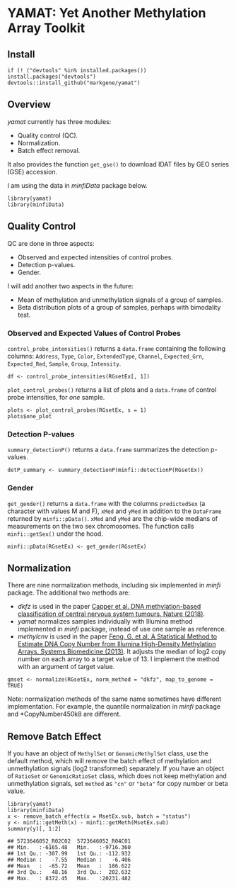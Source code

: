 # YAMAT: Yet Another Methylation Array Toolkit

## Install

```{r, install_yamat}
if (! ("devtools" %in% installed.packages()) install.packages("devtools")
devtools::install_github("markgene/yamat")
```

## Overview

*yamat* currently has three modules:

* Quality control (QC).
* Normalization.
* Batch effect removal.

It also provides the function `get_gse()` to download IDAT files by GEO 
series (GSE) accession.

I am using the data in *minfiData* package below.

```{r}
library(yamat)
library(minfiData)
```

## Quality Control

QC are done in three aspects:

* Observed and expected intensities of control probes.
* Detection p-values.
* Gender.

I will add another two aspects in the future:

* Mean of methylation and unmethylation signals of a group of samples.
* Beta distribution plots of a group of samples, perhaps with bimodality 
test.

### Observed and Expected Values of Control Probes

`control_probe_intensities()` returns a `data.frame` containing the following 
columns: `Address`, `Type`, `Color`, `ExtendedType`, `Channel`, `Expected_Grn`, 
`Expected_Red`, `Sample`, `Group`, `Intensity`.

```{r, control_probe_intensities}
df <- control_probe_intensities(RGsetEx[, 1])
```

`plot_control_probes()` returns a list of plots and a `data.frame` of control 
probe intensities, for *one* sample.

```{r, plot_control_probes}
plots <- plot_control_probes(RGsetEx, s = 1)
plots$one_plot
```

### Detection P-values

`summary_detectionP()` returns a `data.frame` summarizes the detection p-values.

```{r, detp}
detP_summary <- summary_detectionP(minfi::detectionP(RGsetEx))
```

### Gender

`get_gender()` returns a `data.frame` with the columns `predictedSex` 
(a character with values M and F), `xMed` and `yMed` in addition to 
the `DataFrame` returned by `minfi::pData()`. `xMed` and `yMed` are the 
chip-wide medians of measurements on the two sex chromosomes. The function 
calls `minfi::getSex()` under the hood.

```{r gender}
minfi::pData(RGsetEx) <- get_gender(RGsetEx)
```

## Normalization

There are nine normalization methods, including six implemented in *minfi* 
package. The additional two methods are:

* *dkfz* is used in the paper [Capper et al. DNA methylation-based 
classification of central nervous system tumours. Nature (2018)](https://www.ncbi.nlm.nih.gov/pubmed/29539639). 
* *yamat* normalizes samples individually with Illumina method implemented 
in *minfi* package, instead of use one sample as reference.
* *methylcnv* is used in the paper [Feng, G. et al. A Statistical Method to Estimate DNA Copy Number from Illumina High-Density Methylation Arrays. Systems Biomedicine (2013)](https://www.tandfonline.com/doi/pdf/10.4161/sysb.25896). It
adjusts the median of log2 copy number on each array to a target value 
of 13. I implement the method with an argument of target value.

```{r normalization}
gmset <- normalize(RGsetEx, norm_method = "dkfz", map_to_genome = TRUE)
```

Note: normalization methods of the same name sometimes have different 
implementation. For example, the quantile normalization in *minfi* package 
and *CopyNumber450k8 are different.

## Remove Batch Effect

If you have an object of `MethylSet` or `GenomicMethylSet` class, use the default 
method, which will remove the batch effect of methylation and unmethylation 
signals (log2 transformed) separately. If you have an object of `RatioSet` or 
`GenomicRatioSet` class, which does not keep methylation and unmethylation 
signals, set `method` as `"cn"` or `"beta"` for copy number or beta value. 

```{r, batch_effect}
library(yamat)
library(minfiData)
x <- remove_batch_effect(x = MsetEx.sub, batch = "status")
y <- minfi::getMeth(x) - minfi::getMeth(MsetEx.sub)
summary(y)[, 1:2]

## 5723646052_R02C02  5723646052_R04C01  
## Min.   :-6165.48   Min.   :-9716.360  
## 1st Qu.: -307.99   1st Qu.: -112.932  
## Median :   -7.55   Median :   -6.406  
## Mean   :  -65.72   Mean   :  186.622  
## 3rd Qu.:   48.16   3rd Qu.:  202.632  
## Max.   : 8372.45   Max.   :20231.482 
```

